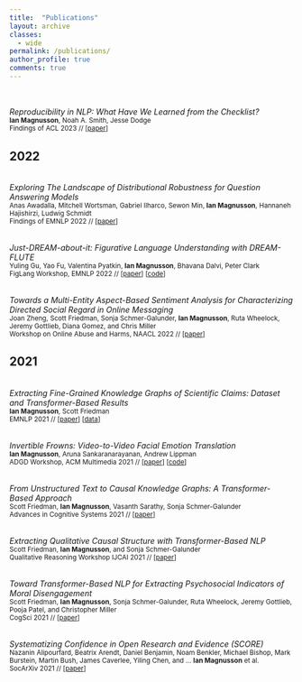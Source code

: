 ```yaml
---
title:  "Publications"
layout: archive 
classes: 
  - wide
permalink: /publications/
author_profile: true
comments: true
---
```


##
<br>*Reproducibility in NLP: What Have We Learned from the Checklist?*
<br><sub>**Ian Magnusson**, Noah A. Smith, Jesse Dodge</sub>
<br><sub> Findings of ACL 2023 // [[paper](https://arxiv.org/abs/2306.09562)] </sub>

## 2022

<br>*Exploring The Landscape of Distributional Robustness for Question Answering Models*
<br><sub>Anas Awadalla, Mitchell Wortsman, Gabriel Ilharco, Sewon Min, **Ian Magnusson**, Hannaneh Hajishirzi, Ludwig Schmidt</sub>
<br><sub> Findings of EMNLP 2022 // [[paper](https://arxiv.org/pdf/2210.12517)] </sub>

<br>*Just-DREAM-about-it: Figurative Language Understanding with DREAM-FLUTE*
<br><sub>Yuling Gu, Yao Fu, Valentina Pyatkin, **Ian Magnusson**, Bhavana Dalvi, Peter Clark</sub>
<br><sub> FigLang Workshop, EMNLP 2022 // [[paper](https://arxiv.org/pdf/2210.16407)] [[code](https://github.com/allenai/dream)]</sub> 

<br>*Towards a Multi-Entity Aspect-Based Sentiment Analysis for Characterizing Directed Social Regard in Online Messaging*
<br><sub>Joan Zheng, Scott Friedman, Sonja Schmer-Galunder, **Ian Magnusson**, Ruta Wheelock, Jeremy Gottlieb, Diana Gomez, and Chris Miller</sub>
<br><sub> Workshop on Online Abuse and Harms, NAACL 2022  // [[paper](https://aclanthology.org/2022.woah-1.19.pdf)]</sub> 

## 2021

<br>*Extracting Fine-Grained Knowledge Graphs of Scientific Claims: Dataset and Transformer-Based Results*
<br><sub>**Ian Magnusson**, Scott Friedman</sub>
<br><sub> EMNLP 2021 // [[paper](https://aclanthology.org/2021.emnlp-main.381.pdf)] [[data](https://github.com/siftech/SciClaim)]</sub> 

<br>*Invertible Frowns: Video-to-Video Facial Emotion Translation*
<br><sub>**Ian Magnusson**, Aruna Sankaranarayanan, Andrew Lippman</sub>
<br><sub> ADGD Workshop, ACM Multimedia 2021 // [[paper](https://arxiv.org/pdf/2109.08061)] [[code](https://github.com/IanMagnusson/Wav2Lip-Emotion)]</sub> 

<br>*From Unstructured Text to Causal Knowledge Graphs: A Transformer-Based Approach*
<br><sub>Scott Friedman, **Ian Magnusson**, Vasanth Sarathy, Sonja Schmer-Galunder</sub>
<br><sub> Advances in Cognitive Systems 2021 // [[paper](https://arxiv.org/pdf/2202.11768)]</sub> 

<br>*Extracting Qualitative Causal Structure with Transformer-Based NLP*
<br><sub>Scott Friedman, **Ian Magnusson**, and Sonja Schmer-Galunder</sub>
<br><sub> Qualitative Reasoning Workshop IJCAI 2021 // [[paper](https://arxiv.org/pdf/2108.13304)]</sub> 

<br>*Toward Transformer-Based NLP for Extracting Psychosocial Indicators of Moral Disengagement*
<br><sub>Scott Friedman, **Ian Magnusson**, Sonja Schmer-Galunder, Ruta Wheelock, Jeremy Gottlieb, Pooja Patel, and Christopher Miller</sub>
<br><sub> CogSci 2021 // [[paper](https://escholarship.org/content/qt9n71j1zh/qt9n71j1zh.pdf)]</sub> 

<br>*Systematizing Confidence in Open Research and Evidence (SCORE)*
<br><sub>Nazanin Alipourfard, Beatrix Arendt, Daniel Benjamin, Noam Benkler, Michael Bishop, Mark Burstein, Martin Bush, James Caverlee, Yiling Chen, and ... **Ian Magnusson** et al.</sub>
<br><sub> SocArXiv 2021 // [[paper](https://osf.io/46mnb/download)]</sub> 

